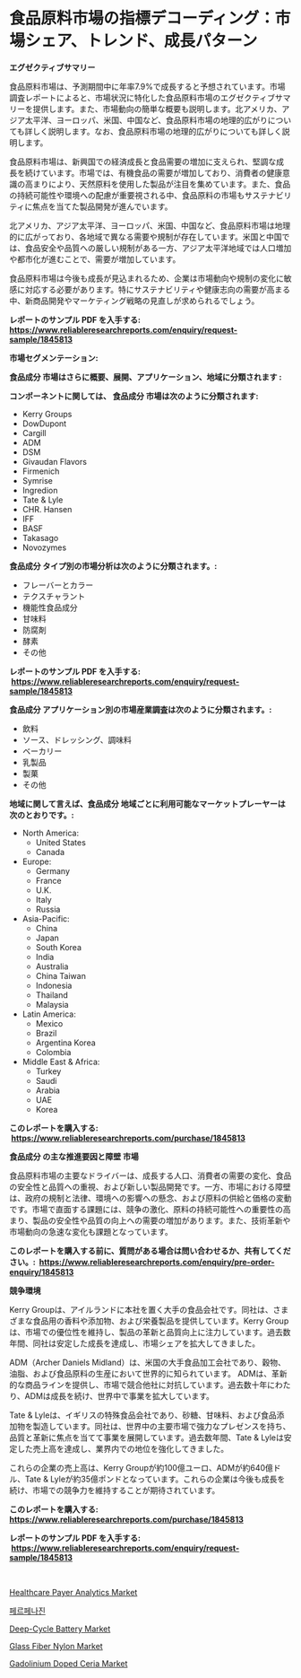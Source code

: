 <p><h1>食品原料市場の指標デコーディング：市場シェア、トレンド、成長パターン</h1></p><p><strong>エグゼクティブサマリー</strong></p>
<p><p>食品原料市場は、予測期間中に年率7.9%で成長すると予想されています。市場調査レポートによると、市場状況に特化した食品原料市場のエグゼクティブサマリーを提供します。また、市場動向の簡単な概要も説明します。北アメリカ、アジア太平洋、ヨーロッパ、米国、中国など、食品原料市場の地理的広がりについても詳しく説明します。なお、食品原料市場の地理的広がりについても詳しく説明します。</p><p>食品原料市場は、新興国での経済成長と食品需要の増加に支えられ、堅調な成長を続けています。市場では、有機食品の需要が増加しており、消費者の健康意識の高まりにより、天然原料を使用した製品が注目を集めています。また、食品の持続可能性や環境への配慮が重要視される中、食品原料の市場もサステナビリティに焦点を当てた製品開発が進んでいます。</p><p>北アメリカ、アジア太平洋、ヨーロッパ、米国、中国など、食品原料市場は地理的に広がっており、各地域で異なる需要や規制が存在しています。米国と中国では、食品安全や品質への厳しい規制がある一方、アジア太平洋地域では人口増加や都市化が進むことで、需要が増加しています。</p><p>食品原料市場は今後も成長が見込まれるため、企業は市場動向や規制の変化に敏感に対応する必要があります。特にサステナビリティや健康志向の需要が高まる中、新商品開発やマーケティング戦略の見直しが求められるでしょう。</p></p>
<p><strong>レポートのサンプル PDF を入手する: <a href="https://www.reliableresearchreports.com/enquiry/request-sample/1845813">https://www.reliableresearchreports.com/enquiry/request-sample/1845813</a></strong></p>
<p><strong>市場セグメンテーション:</strong></p>
<p><strong> 食品成分 市場はさらに概要、展開、アプリケーション、地域に分類されます :</strong></p>
<p><strong>コンポーネントに関しては、 食品成分 市場は次のように分類されます: &nbsp;</strong></p>
<p><ul><li>Kerry Groups</li><li>DowDupont</li><li>Cargill</li><li>ADM</li><li>DSM</li><li>Givaudan Flavors</li><li>Firmenich</li><li>Symrise</li><li>Ingredion</li><li>Tate & Lyle</li><li>CHR. Hansen</li><li>IFF</li><li>BASF</li><li>Takasago</li><li>Novozymes</li></ul></p>
<p><strong> 食品成分 タイプ別の市場分析は次のように分類されます。:</strong></p>
<p><ul><li>フレーバーとカラー</li><li>テクスチャラント</li><li>機能性食品成分</li><li>甘味料</li><li>防腐剤</li><li>酵素</li><li>その他</li></ul></p>
<p><strong>レポートのサンプル PDF を入手する: &nbsp;<a href="https://www.reliableresearchreports.com/enquiry/request-sample/1845813">https://www.reliableresearchreports.com/enquiry/request-sample/1845813</a></strong></p>
<p><strong> 食品成分 アプリケーション別の市場産業調査は次のように分類されます。:</strong></p>
<p><ul><li>飲料</li><li>ソース、ドレッシング、調味料</li><li>ベーカリー</li><li>乳製品</li><li>製菓</li><li>その他</li></ul></p>
<p><strong>地域に関して言えば、食品成分 地域ごとに利用可能なマーケットプレーヤーは次のとおりです。:</strong></p>
<p><ul>
    <li>
        North America:
        <ul>
            <li>United States</li>
            <li>Canada</li>
        </ul>
    </li>
    <li>
        Europe:
        <ul>
            <li>Germany</li>
            <li>France</li>
            <li>U.K.</li>
            <li>Italy</li>
            <li>Russia</li>
        </ul>
    </li>
    <li>
        Asia-Pacific:
        <ul>
            <li>China</li>
            <li>Japan</li>
            <li>South Korea</li>
            <li>India</li>
            <li>Australia</li>
            <li>China Taiwan</li>
            <li>Indonesia</li>
            <li>Thailand</li>
            <li>Malaysia</li>
        </ul>
    </li>
    <li>
        Latin America:
        <ul>
            <li>Mexico</li>
            <li>Brazil</li>
            <li>Argentina Korea</li>
            <li>Colombia</li>
        </ul>
    </li>
    <li>
        Middle East & Africa:
        <ul>
            <li>Turkey</li>
            <li>Saudi</li>
            <li>Arabia</li>
            <li>UAE</li>
            <li>Korea</li>
        </ul>
    </li>
    </ul></p>
<p><strong>このレポートを購入する: &nbsp;<a href="https://www.reliableresearchreports.com/purchase/1845813">https://www.reliableresearchreports.com/purchase/1845813</a></strong></p>
<p><strong>食品成分 の主な推進要因と障壁 市場</strong></p>
<p><p>食品原料市場の主要なドライバーは、成長する人口、消費者の需要の変化、食品の安全性と品質への重視、および新しい製品開発です。一方、市場における障壁は、政府の規制と法律、環境への影響への懸念、および原料の供給と価格の変動です。市場で直面する課題には、競争の激化、原料の持続可能性への重要性の高まり、製品の安全性や品質の向上への需要の増加があります。また、技術革新や市場動向の急速な変化も課題となっています。</p></p>
<p><strong>このレポートを購入する前に、質問がある場合は問い合わせるか、共有してください。:&nbsp; <a href="https://www.reliableresearchreports.com/enquiry/pre-order-enquiry/1845813">https://www.reliableresearchreports.com/enquiry/pre-order-enquiry/1845813</a></strong></p>
<p><strong>競争環境</strong></p>
<p><p>Kerry Groupは、アイルランドに本社を置く大手の食品会社です。同社は、さまざまな食品用の香料や添加物、および栄養製品を提供しています。Kerry Groupは、市場での優位性を維持し、製品の革新と品質向上に注力しています。過去数年間、同社は安定した成長を達成し、市場シェアを拡大してきました。</p><p>ADM（Archer Daniels Midland）は、米国の大手食品加工会社であり、穀物、油脂、および食品原料の生産において世界的に知られています。 ADMは、革新的な商品ラインを提供し、市場で競合他社に対抗しています。過去数十年にわたり、ADMは成長を続け、世界中で事業を拡大しています。</p><p>Tate & Lyleは、イギリスの特殊食品会社であり、砂糖、甘味料、および食品添加物を製造しています。同社は、世界中の主要市場で強力なプレゼンスを持ち、品質と革新に焦点を当てて事業を展開しています。過去数年間、Tate & Lyleは安定した売上高を達成し、業界内での地位を強化してきました。</p><p>これらの企業の売上高は、Kerry Groupが約100億ユーロ、ADMが約640億ドル、Tate & Lyleが約35億ポンドとなっています。これらの企業は今後も成長を続け、市場での競争力を維持することが期待されています。</p></p>
<p><strong>このレポートを購入する: &nbsp; <a href="https://www.reliableresearchreports.com/purchase/1845813">https://www.reliableresearchreports.com/purchase/1845813</a></strong></p>
<p><strong>レポートのサンプル PDF を入手する: &nbsp;<a href="https://www.reliableresearchreports.com/enquiry/request-sample/1845813">https://www.reliableresearchreports.com/enquiry/request-sample/1845813</a></strong><strong></strong></p>
<p>&nbsp;</p>
<p><p><a href="https://issuu.com/reportprime-2/docs/healthcare-payer-analytics-market-size-2030.pptx">Healthcare Payer Analytics Market</a></p><p><a href="https://github.com/vdhdwjyp90142/Market-Research-Report-List-1/blob/main/9547872190463.md">페르페나진</a></p><p><a href="https://view.publitas.com/reportprime-1/deep-cycle-battery-market-research-report-forecasted-for-period-from-2023-2030-by-market-type-market-application-and-region/">Deep-Cycle Battery Market</a></p><p><a href="https://github.com/dringals/Market-Research-Report-List-3/blob/main/glass-fiber-nylon-market.md">Glass Fiber Nylon Market</a></p><p><a href="https://thundering-castanet-c65.notion.site/Gadolinium-Doped-Ceria-Market-Research-Report-Reveals-The-Latest-Trends-And-Opportunities-of-this-Ma-5ccca0ffa26641f5980d54a31fb8d35f">Gadolinium Doped Ceria Market</a></p></p>
